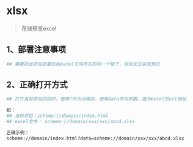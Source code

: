 # xlsx

> 在线预览excel

## 1、部署注意事项
``` bash
## 需要将此项目部署到和excel文件所在的同一个域下，否则无法实现预览
```

## 2、正确打开方式

``` bash
## 打开当前项目的同时，使用?作为分隔符，使用data作为参数，值为excel的url地址

如：
## 当前项目：scheme://domain/index.html
## excel文件： scheme://domain/xxx/xxx/abcd.xlsx

正确示例：
scheme://domain/index.html?data=scheme://domain/xxx/xxx/abcd.xlsx

```
